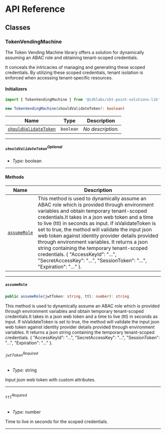 # API Reference <a name="API Reference" id="api-reference"></a>



## Classes <a name="Classes" id="Classes"></a>

### TokenVendingMachine <a name="TokenVendingMachine" id="@cdklabs/sbt-point-solutions-lib.TokenVendingMachine"></a>

The Token Vending Machine library offers a solution for dynamically assuming an ABAC role and obtaining tenant-scoped credentials.

It conceals the intricacies
of managing and generating these scoped credentials. By utilizing these scoped credentials,
tenant isolation is enforced when accessing tenant-specific resources.

#### Initializers <a name="Initializers" id="@cdklabs/sbt-point-solutions-lib.TokenVendingMachine.Initializer"></a>

```typescript
import { TokenVendingMachine } from '@cdklabs/sbt-point-solutions-lib'

new TokenVendingMachine(shouldValidateToken?: boolean)
```

| **Name** | **Type** | **Description** |
| --- | --- | --- |
| <code><a href="#@cdklabs/sbt-point-solutions-lib.TokenVendingMachine.Initializer.parameter.shouldValidateToken">shouldValidateToken</a></code> | <code>boolean</code> | *No description.* |

---

##### `shouldValidateToken`<sup>Optional</sup> <a name="shouldValidateToken" id="@cdklabs/sbt-point-solutions-lib.TokenVendingMachine.Initializer.parameter.shouldValidateToken"></a>

- *Type:* boolean

---

#### Methods <a name="Methods" id="Methods"></a>

| **Name** | **Description** |
| --- | --- |
| <code><a href="#@cdklabs/sbt-point-solutions-lib.TokenVendingMachine.assumeRole">assumeRole</a></code> | This method is used to dynamically assume an ABAC role which is provided through environment variables and obtain temporary tenant-scoped credentials.It takes in a json web token and a time to live (ttl) in seconds as input. If isValidateToken is set to true, the method will validate the input json web token against identity provider details provided through environment variables. It returns a json string containing the temporary tenant-scoped credentials. {   "AccessKeyId": "...",   "SecretAccessKey": "...",   "SessionToken": "...",   "Expiration": "..." }. |

---

##### `assumeRole` <a name="assumeRole" id="@cdklabs/sbt-point-solutions-lib.TokenVendingMachine.assumeRole"></a>

```typescript
public assumeRole(jwtToken: string, ttl: number): string
```

This method is used to dynamically assume an ABAC role which is provided through environment variables and obtain temporary tenant-scoped credentials.It takes in a json web token and a time to live (ttl) in seconds as input. If isValidateToken is set to true, the method will validate the input json web token against identity provider details provided through environment variables. It returns a json string containing the temporary tenant-scoped credentials. {   "AccessKeyId": "...",   "SecretAccessKey": "...",   "SessionToken": "...",   "Expiration": "..." }.

###### `jwtToken`<sup>Required</sup> <a name="jwtToken" id="@cdklabs/sbt-point-solutions-lib.TokenVendingMachine.assumeRole.parameter.jwtToken"></a>

- *Type:* string

Input json web token with custom attributes.

---

###### `ttl`<sup>Required</sup> <a name="ttl" id="@cdklabs/sbt-point-solutions-lib.TokenVendingMachine.assumeRole.parameter.ttl"></a>

- *Type:* number

Time to live in seconds for the scoped credentials.

---





